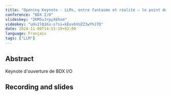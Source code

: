 ```yaml
---
title: "Opening Keynote - LLMs, entre fantasme et réalité – le point de vue d’une dev passée de l’autre côté"
conference: "BDX I/O"
slideskey: "2KM5uJrpyX0Xxm"
videokey: "uHx2lQ1Ku-s?si=kEov6VoZZ3wYhJ7D"
date: 2024-11-08T14:53:19+02:00
language: Français
tags: ["LLM"]
---
```


## Abstract

Keynote d'ouverture de BDX I/O

## Recording and slides

